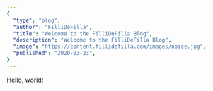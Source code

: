 ```yaml
---
{
  "type": "blog",
  "author": "FilliDeFilla",
  "title": "Welcome to the FilliDeFilla Blog",
  "description": "Welcome to the FilliDeFilla Blog",
  "image": "https://content.fillidefilla.com/images/noise.jpg",
  "published": "2020-03-23",
}
---
```


Hello, world!